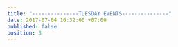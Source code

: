 ```yaml
---
title: "---------------TUESDAY EVENTS---------------"
date: 2017-07-04 16:32:00 +07:00
published: false
position: 3
---
```


